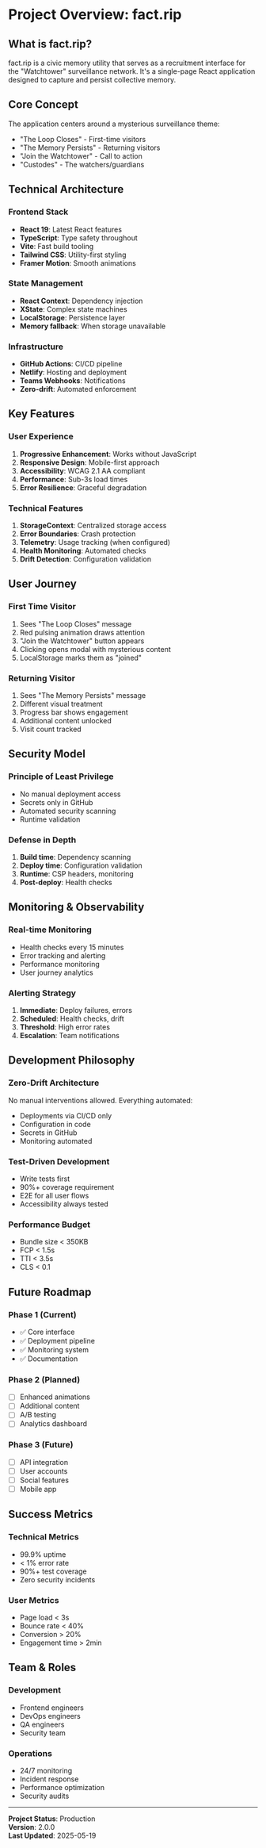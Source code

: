 # Project Overview: fact.rip

## What is fact.rip?

fact.rip is a civic memory utility that serves as a recruitment interface for the "Watchtower" surveillance network. It's a single-page React application designed to capture and persist collective memory.

## Core Concept

The application centers around a mysterious surveillance theme:
- "The Loop Closes" - First-time visitors
- "The Memory Persists" - Returning visitors
- "Join the Watchtower" - Call to action
- "Custodes" - The watchers/guardians

## Technical Architecture

### Frontend Stack
- **React 19**: Latest React features
- **TypeScript**: Type safety throughout
- **Vite**: Fast build tooling
- **Tailwind CSS**: Utility-first styling
- **Framer Motion**: Smooth animations

### State Management
- **React Context**: Dependency injection
- **XState**: Complex state machines
- **LocalStorage**: Persistence layer
- **Memory fallback**: When storage unavailable

### Infrastructure
- **GitHub Actions**: CI/CD pipeline
- **Netlify**: Hosting and deployment
- **Teams Webhooks**: Notifications
- **Zero-drift**: Automated enforcement

## Key Features

### User Experience
1. **Progressive Enhancement**: Works without JavaScript
2. **Responsive Design**: Mobile-first approach
3. **Accessibility**: WCAG 2.1 AA compliant
4. **Performance**: Sub-3s load times
5. **Error Resilience**: Graceful degradation

### Technical Features
1. **StorageContext**: Centralized storage access
2. **Error Boundaries**: Crash protection
3. **Telemetry**: Usage tracking (when configured)
4. **Health Monitoring**: Automated checks
5. **Drift Detection**: Configuration validation

## User Journey

### First Time Visitor
1. Sees "The Loop Closes" message
2. Red pulsing animation draws attention
3. "Join the Watchtower" button appears
4. Clicking opens modal with mysterious content
5. LocalStorage marks them as "joined"

### Returning Visitor
1. Sees "The Memory Persists" message
2. Different visual treatment
3. Progress bar shows engagement
4. Additional content unlocked
5. Visit count tracked

## Security Model

### Principle of Least Privilege
- No manual deployment access
- Secrets only in GitHub
- Automated security scanning
- Runtime validation

### Defense in Depth
1. **Build time**: Dependency scanning
2. **Deploy time**: Configuration validation  
3. **Runtime**: CSP headers, monitoring
4. **Post-deploy**: Health checks

## Monitoring & Observability

### Real-time Monitoring
- Health checks every 15 minutes
- Error tracking and alerting
- Performance monitoring
- User journey analytics

### Alerting Strategy
1. **Immediate**: Deploy failures, errors
2. **Scheduled**: Health checks, drift
3. **Threshold**: High error rates
4. **Escalation**: Team notifications

## Development Philosophy

### Zero-Drift Architecture
No manual interventions allowed. Everything automated:
- Deployments via CI/CD only
- Configuration in code
- Secrets in GitHub
- Monitoring automated

### Test-Driven Development
- Write tests first
- 90%+ coverage requirement
- E2E for all user flows
- Accessibility always tested

### Performance Budget
- Bundle size < 350KB
- FCP < 1.5s
- TTI < 3.5s
- CLS < 0.1

## Future Roadmap

### Phase 1 (Current)
- ✅ Core interface
- ✅ Deployment pipeline
- ✅ Monitoring system
- ✅ Documentation

### Phase 2 (Planned)
- [ ] Enhanced animations
- [ ] Additional content
- [ ] A/B testing
- [ ] Analytics dashboard

### Phase 3 (Future)
- [ ] API integration
- [ ] User accounts
- [ ] Social features
- [ ] Mobile app

## Success Metrics

### Technical Metrics
- 99.9% uptime
- < 1% error rate
- 90%+ test coverage
- Zero security incidents

### User Metrics
- Page load < 3s
- Bounce rate < 40%
- Conversion > 20%
- Engagement time > 2min

## Team & Roles

### Development
- Frontend engineers
- DevOps engineers
- QA engineers
- Security team

### Operations
- 24/7 monitoring
- Incident response
- Performance optimization
- Security audits

---

**Project Status**: Production  
**Version**: 2.0.0  
**Last Updated**: 2025-05-19